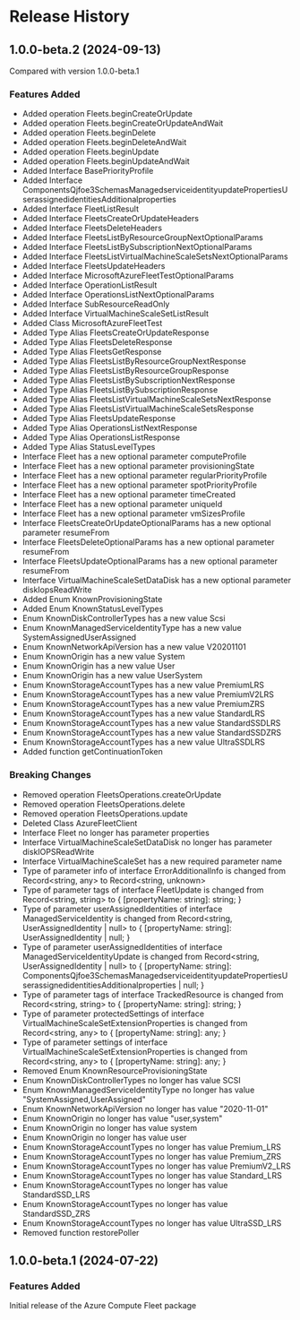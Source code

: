 # Release History
    
## 1.0.0-beta.2 (2024-09-13)
Compared with version 1.0.0-beta.1
    
### Features Added

  - Added operation Fleets.beginCreateOrUpdate
  - Added operation Fleets.beginCreateOrUpdateAndWait
  - Added operation Fleets.beginDelete
  - Added operation Fleets.beginDeleteAndWait
  - Added operation Fleets.beginUpdate
  - Added operation Fleets.beginUpdateAndWait
  - Added Interface BasePriorityProfile
  - Added Interface ComponentsQjfoe3SchemasManagedserviceidentityupdatePropertiesUserassignedidentitiesAdditionalproperties
  - Added Interface FleetListResult
  - Added Interface FleetsCreateOrUpdateHeaders
  - Added Interface FleetsDeleteHeaders
  - Added Interface FleetsListByResourceGroupNextOptionalParams
  - Added Interface FleetsListBySubscriptionNextOptionalParams
  - Added Interface FleetsListVirtualMachineScaleSetsNextOptionalParams
  - Added Interface FleetsUpdateHeaders
  - Added Interface MicrosoftAzureFleetTestOptionalParams
  - Added Interface OperationListResult
  - Added Interface OperationsListNextOptionalParams
  - Added Interface SubResourceReadOnly
  - Added Interface VirtualMachineScaleSetListResult
  - Added Class MicrosoftAzureFleetTest
  - Added Type Alias FleetsCreateOrUpdateResponse
  - Added Type Alias FleetsDeleteResponse
  - Added Type Alias FleetsGetResponse
  - Added Type Alias FleetsListByResourceGroupNextResponse
  - Added Type Alias FleetsListByResourceGroupResponse
  - Added Type Alias FleetsListBySubscriptionNextResponse
  - Added Type Alias FleetsListBySubscriptionResponse
  - Added Type Alias FleetsListVirtualMachineScaleSetsNextResponse
  - Added Type Alias FleetsListVirtualMachineScaleSetsResponse
  - Added Type Alias FleetsUpdateResponse
  - Added Type Alias OperationsListNextResponse
  - Added Type Alias OperationsListResponse
  - Added Type Alias StatusLevelTypes
  - Interface Fleet has a new optional parameter computeProfile
  - Interface Fleet has a new optional parameter provisioningState
  - Interface Fleet has a new optional parameter regularPriorityProfile
  - Interface Fleet has a new optional parameter spotPriorityProfile
  - Interface Fleet has a new optional parameter timeCreated
  - Interface Fleet has a new optional parameter uniqueId
  - Interface Fleet has a new optional parameter vmSizesProfile
  - Interface FleetsCreateOrUpdateOptionalParams has a new optional parameter resumeFrom
  - Interface FleetsDeleteOptionalParams has a new optional parameter resumeFrom
  - Interface FleetsUpdateOptionalParams has a new optional parameter resumeFrom
  - Interface VirtualMachineScaleSetDataDisk has a new optional parameter diskIopsReadWrite
  - Added Enum KnownProvisioningState
  - Added Enum KnownStatusLevelTypes
  - Enum KnownDiskControllerTypes has a new value Scsi
  - Enum KnownManagedServiceIdentityType has a new value SystemAssignedUserAssigned
  - Enum KnownNetworkApiVersion has a new value V20201101
  - Enum KnownOrigin has a new value System
  - Enum KnownOrigin has a new value User
  - Enum KnownOrigin has a new value UserSystem
  - Enum KnownStorageAccountTypes has a new value PremiumLRS
  - Enum KnownStorageAccountTypes has a new value PremiumV2LRS
  - Enum KnownStorageAccountTypes has a new value PremiumZRS
  - Enum KnownStorageAccountTypes has a new value StandardLRS
  - Enum KnownStorageAccountTypes has a new value StandardSSDLRS
  - Enum KnownStorageAccountTypes has a new value StandardSSDZRS
  - Enum KnownStorageAccountTypes has a new value UltraSSDLRS
  - Added function getContinuationToken

### Breaking Changes

  - Removed operation FleetsOperations.createOrUpdate
  - Removed operation FleetsOperations.delete
  - Removed operation FleetsOperations.update
  - Deleted Class AzureFleetClient
  - Interface Fleet no longer has parameter properties
  - Interface VirtualMachineScaleSetDataDisk no longer has parameter diskIOPSReadWrite
  - Interface VirtualMachineScaleSet has a new required parameter name
  - Type of parameter info of interface ErrorAdditionalInfo is changed from Record<string, any> to Record<string, unknown>
  - Type of parameter tags of interface FleetUpdate is changed from Record<string, string> to {
        [propertyName: string]: string;
    }
  - Type of parameter userAssignedIdentities of interface ManagedServiceIdentity is changed from Record<string, UserAssignedIdentity | null> to {
        [propertyName: string]: UserAssignedIdentity | null;
    }
  - Type of parameter userAssignedIdentities of interface ManagedServiceIdentityUpdate is changed from Record<string, UserAssignedIdentity | null> to {
        [propertyName: string]: ComponentsQjfoe3SchemasManagedserviceidentityupdatePropertiesUserassignedidentitiesAdditionalproperties | null;
    }
  - Type of parameter tags of interface TrackedResource is changed from Record<string, string> to {
        [propertyName: string]: string;
    }
  - Type of parameter protectedSettings of interface VirtualMachineScaleSetExtensionProperties is changed from Record<string, any> to {
        [propertyName: string]: any;
    }
  - Type of parameter settings of interface VirtualMachineScaleSetExtensionProperties is changed from Record<string, any> to {
        [propertyName: string]: any;
    }
  - Removed Enum KnownResourceProvisioningState
  - Enum KnownDiskControllerTypes no longer has value SCSI
  - Enum KnownManagedServiceIdentityType no longer has value "SystemAssigned,UserAssigned"
  - Enum KnownNetworkApiVersion no longer has value "2020-11-01"
  - Enum KnownOrigin no longer has value "user,system"
  - Enum KnownOrigin no longer has value system
  - Enum KnownOrigin no longer has value user
  - Enum KnownStorageAccountTypes no longer has value Premium_LRS
  - Enum KnownStorageAccountTypes no longer has value Premium_ZRS
  - Enum KnownStorageAccountTypes no longer has value PremiumV2_LRS
  - Enum KnownStorageAccountTypes no longer has value Standard_LRS
  - Enum KnownStorageAccountTypes no longer has value StandardSSD_LRS
  - Enum KnownStorageAccountTypes no longer has value StandardSSD_ZRS
  - Enum KnownStorageAccountTypes no longer has value UltraSSD_LRS
  - Removed function restorePoller
    
    
## 1.0.0-beta.1 (2024-07-22)

### Features Added

Initial release of the Azure Compute Fleet package
